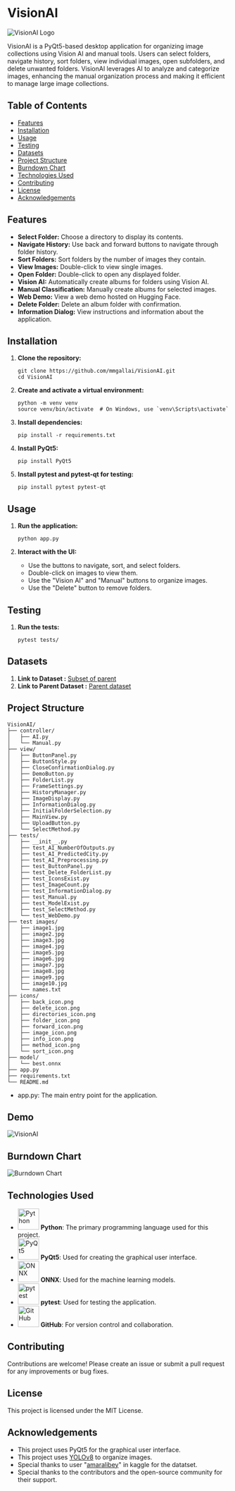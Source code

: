 # VisionAI

![VisionAI Logo](https://i.ibb.co/sq5J35B/Screenshot-2024-06-12-094922.png)

VisionAI is a PyQt5-based desktop application for organizing image collections using Vision AI and manual tools. Users can select folders, navigate history, sort folders, view individual images, open subfolders, and delete unwanted folders. VisionAI leverages AI to analyze and categorize images, enhancing the manual organization process and making it efficient to manage large image collections.

## Table of Contents
- [Features](#features)
- [Installation](#installation)
- [Usage](#usage)
- [Testing](#testing)
- [Datasets](#datasets)
- [Project Structure](#project-structure)
- [Burndown Chart](#burndown-chart)
- [Technologies Used](#technologies-used)
- [Contributing](#contributing)
- [License](#license)
- [Acknowledgements](#acknowledgements)

## Features

- **Select Folder:** Choose a directory to display its contents.
- **Navigate History:** Use back and forward buttons to navigate through folder history.
- **Sort Folders:** Sort folders by the number of images they contain.
- **View Images:** Double-click to view single images.
- **Open Folder:** Double-click to open any displayed folder.
- **Vision AI:** Automatically create albums for folders using Vision AI.
- **Manual Classification:** Manually create albums for selected images.
- **Web Demo:** View a web demo hosted on Hugging Face.
- **Delete Folder:** Delete an album folder with confirmation.
- **Information Dialog:** View instructions and information about the application.

## Installation

1. **Clone the repository:**
   ```
   git clone https://github.com/mmgallai/VisionAI.git
   cd VisionAI
   ```

2. **Create and activate a virtual environment:**
   ```
   python -m venv venv
   source venv/bin/activate  # On Windows, use `venv\Scripts\activate`
   ```

3. **Install dependencies:**
   ```
   pip install -r requirements.txt
   ```

4. **Install PyQt5:**
   ```
   pip install PyQt5
   ```

5. **Install pytest and pytest-qt for testing:**
   ```
   pip install pytest pytest-qt
   ```

## Usage

1. **Run the application:**
   ```
   python app.py
   ```

2. **Interact with the UI:**
   - Use the buttons to navigate, sort, and select folders.
   - Double-click on images to view them.
   - Use the "Vision AI" and "Manual" buttons to organize images.
   - Use the "Delete" button to remove folders.

## Testing

1. **Run the tests:**
   ```
   pytest tests/
   ```

## Datasets
1. **Link to Dataset :** [Subset of parent](https://drive.google.com/drive/folders/1Drk4mrMexkMgB0lk4JvJPYrQYq1OvzFL)
2. **Link to Parent Dataset :** [Parent dataset](https://www.kaggle.com/datasets/amaralibey/gsv-cities/data)
   
## Project Structure

```
VisionAI/
├── controller/
│   ├── AI.py
│   └── Manual.py
├── view/
│   ├── ButtonPanel.py
│   ├── ButtonStyle.py
│   ├── CloseConfirmationDialog.py
│   ├── DemoButton.py
│   ├── FolderList.py
│   ├── FrameSettings.py
│   ├── HistoryManager.py
│   ├── ImageDisplay.py
│   ├── InformationDialog.py
│   ├── InitialFolderSelection.py
│   ├── MainView.py
│   ├── UploadButton.py
│   └── SelectMethod.py
├── tests/
│   ├── __init__.py
│   ├── test_AI_NumberOfOutputs.py
│   ├── test_AI_PredictedCity.py
│   ├── test_AI_Preprocessing.py
│   ├── test_ButtonPanel.py
│   ├── test_Delete_FolderList.py
│   ├── test_IconsExist.py
│   ├── test_ImageCount.py
│   ├── test_InformationDialog.py
│   ├── test_Manual.py
│   ├── test_ModelExist.py
│   ├── test_SelectMethod.py
│   └── test_WebDemo.py
├── test images/
│   ├── image1.jpg
│   ├── image2.jpg
│   ├── image3.jpg
│   ├── image4.jpg
│   ├── image5.jpg
│   ├── image6.jpg
│   ├── image7.jpg
│   ├── image8.jpg
│   ├── image9.jpg
│   ├── image10.jpg
│   └── names.txt
├── icons/
│   ├── back_icon.png
│   ├── delete_icon.png
│   ├── directories_icon.png
│   ├── folder_icon.png
│   ├── forward_icon.png
│   ├── image_icon.png
│   ├── info_icon.png
│   ├── method_icon.png
│   └── sort_icon.png
├── model/
│   └── best.onnx
├── app.py
├── requirements.txt
└── README.md

```
- app.py: The main entry point for the application.

## Demo
![VisionAI](https://i.makeagif.com/media/6-18-2024/MstD_W.gif)

## Burndown Chart
![Burndown Chart](https://i.ibb.co/9TLgm7g/Sprint-burndown.png)

## Technologies Used
- <img src="https://img.icons8.com/color/48/000000/python.png" alt="Python" width="48" height="48"> **Python**: The primary programming language used for this project.
- <img src="https://upload.wikimedia.org/wikipedia/commons/e/e6/Python_and_Qt.svg" alt="PyQt5" width="48" height="48"> **PyQt5**: Used for creating the graphical user interface.
- <img src="https://upload.wikimedia.org/wikipedia/commons/1/17/Open_Neural_Network_Exchange_logo.svg" alt="ONNX" width="48" height="48"> **ONNX**: Used for the machine learning models.
- <img src="https://upload.wikimedia.org/wikipedia/commons/b/ba/Pytest_logo.svg" alt="pytest" width="48" height="48"> **pytest**: Used for testing the application.
- <img src="https://img.icons8.com/fluent/48/000000/github.png" alt="GitHub" width="48" height="48"> **GitHub**: For version control and collaboration.


## Contributing

Contributions are welcome! Please create an issue or submit a pull request for any improvements or bug fixes.

## License

This project is licensed under the MIT License.

## Acknowledgements

- This project uses PyQt5 for the graphical user interface.
- This project uses [YOLOv8](https://github.com/ultralytics/ultralytics) to organize images.
- Special thanks to user "[amaralibey](https://www.kaggle.com/amaralibey)" in kaggle for the datatset.
- Special thanks to the contributors and the open-source community for their support.


